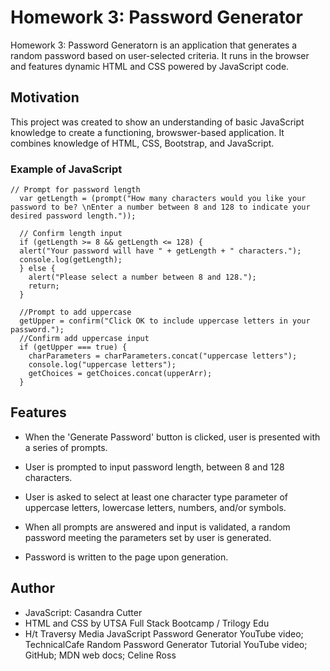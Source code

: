 # Homework 3: Password Generator

Homework 3: Password Generatorn is an application that generates a random password based on user-selected criteria. It runs in the browser and features dynamic HTML and CSS powered by JavaScript code. 

## Motivation

This project was created to show an understanding of basic JavaScript knowledge to create a functioning, browswer-based application. It combines knowledge of HTML, CSS, Bootstrap, and JavaScript.

### Example of JavaScript

```
// Prompt for password length
  var getLength = (prompt("How many characters would you like your password to be? \nEnter a number between 8 and 128 to indicate your desired password length."));

  // Confirm length input
  if (getLength >= 8 && getLength <= 128) {
  alert("Your password will have " + getLength + " characters.");
  console.log(getLength);
  } else {
    alert("Please select a number between 8 and 128.");
    return;
  }

  //Prompt to add uppercase
  getUpper = confirm("Click OK to include uppercase letters in your password.");
  //Confirm add uppercase input
  if (getUpper === true) {
    charParameters = charParameters.concat("uppercase letters");
    console.log("uppercase letters");
    getChoices = getChoices.concat(upperArr);
  }
  ```


## Features

* When the 'Generate Password' button is clicked, user is presented with a series of prompts.

* User is prompted to input password length, between 8 and 128 characters.

* User is asked to select at least one character type parameter of uppercase letters, lowercase letters, numbers, and/or symbols.

* When all prompts are answered and input is validated, a random password meeting the parameters set by user is generated.

* Password is written to the page upon generation.

## Author
* JavaScript: Casandra Cutter
* HTML and CSS by UTSA Full Stack Bootcamp / Trilogy Edu
* H/t Traversy Media JavaScript Password Generator YouTube video; TechnicalCafe Random Password Generator Tutorial YouTube video; GitHub; MDN web docs; Celine Ross






